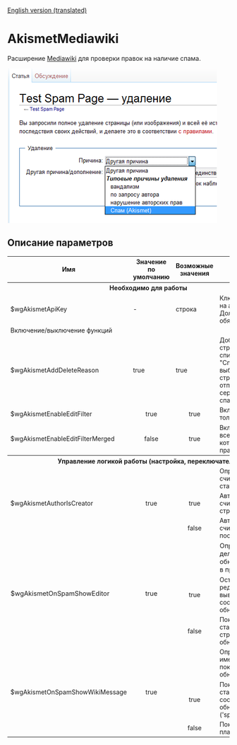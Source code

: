 [English version (translated)](README.en.md)

# AkismetMediawiki
Расширение [Mediawiki](https://ru.wikipedia.org/wiki/MediaWiki) для проверки правок на наличие спама.

![AkismetMediawiki](screenshots/Delete.ru.png)

## Описание параметров

<table>
    <tbody>
        <tr style="text-align: center;">
            <th>Имя</th>
            <th>Значение по умолчанию</th>
            <th>Возможные значения</th>
            <th>Описание</th>
        </tr>
        <tr>
            <th colspan="4">Необходимо для работы</th>
        </tr>
        <tr>
            <td>$wgAkismetApiKey</td>
            <td>-</td>
            <td>строка</td>
            <td>Ключ Api полученный на akismet.com. Должен быть обязательно задан.</td>
        </tr>
        <tr>
            <td colspan="4">Включение/выключение функций</td>
        </tr>
        <tr>
            <td>$wgAkismetAddDeleteReason</td>
            <td>true</td>
            <td>true</td>
            <td style="vertical-align: bottom;">Добавляет на странице удаления к списку причин пунтк "Спам (Akismet), при выборе которого страница будет отправлена на сервер Akismet как спам.</td>
        </tr>
        <tr>
            <td>$wgAkismetEnableEditFilter</td>
            <td style="text-align: center;">true</td>
            <td style="text-align: center;">true</td>
            <td style="vertical-align: bottom;">Включет проверку только текста правки.</td>
        </tr>
        <tr>
            <td>$wgAkismetEnableEditFilterMerged</td>
            <td style="text-align: center;">false</td>
            <td style="text-align: center;">true</td>
            <td style="vertical-align: bottom;">Включет проверку всей
            статьи в которой произошла правка.</td>
        </tr>
        <tr>
            <th colspan="4">Управление логикой работы (настройка, переключатели)</th>
        </tr>
        <tr>
            <td rowspan="3">$wgAkismetAuthorIsCreator</td>
            <td rowspan="3" style="text-align: center;">true</td>
            <td style="text-align: center;">&nbsp;</td>
            <td style="vertical-align: bottom;">Определяет кого считать
            автором статьи.</td>
        </tr>
        <tr>
            <td style="text-align: center;">true</td>
            <td style="vertical-align: bottom;">Автором статьи считается создатель страницы.</td>
        </tr>
        <tr>
            <td style="text-align: center;">false</td>
            <td style="vertical-align: bottom;">Автором статьи считается автор последней правки.</td>
        </tr>
        <tr style="font-size:11pt">
            <td rowspan="3" style="height: 15px;">
            $wgAkismetOnSpamShowEditor</td>
            <td rowspan="3" style="text-align: center;">true</td>
            <td style="text-align: center;">&nbsp;</td>
            <td style="vertical-align: bottom;">Определяет что делать при
            обнаружении спама в правке.</td>
        </tr>
        <tr>
            <td style="text-align: center;">true</td>
            <td style="vertical-align: bottom;">Остаться на странице редактирования и вывести в заголовке сообщение об обнаружении спама.</td>
        </tr>
        <tr>
            <td style="text-align: center;">false</td>
            <td style="vertical-align: bottom;">Показать стандартную страницу обнаружения спама.</td>
        </tr>
        <tr>
            <td rowspan="3">$wgAkismetOnSpamShowWikiMessage</td>
            <td rowspan="3" style="text-align: center;">true</td>
            <td style="text-align: center;">&nbsp;</td>
            <td style="vertical-align: bottom;">Определяет какое именно сообщение показать в случае обнаружения спама.</td>
        </tr>
        <tr>
            <td style="text-align: center;">true</td>
            <td style="vertical-align: bottom;">Показать стандартное сообщение об обнаружении спама ('spamprotectiontext').</td>
        </tr>
        <tr>
            <td style="text-align: center;">false</td>
            <td style="vertical-align: bottom;">Показать сообщение плагина.</td>
        </tr>
    </tbody>
</table>
